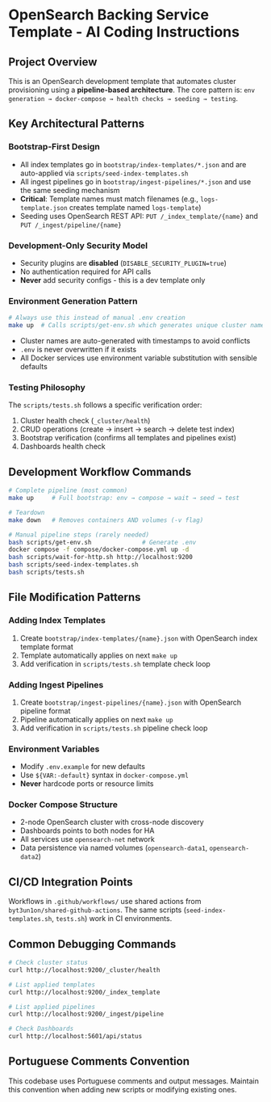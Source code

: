 # OpenSearch Backing Service Template - AI Coding Instructions

## Project Overview
This is an OpenSearch development template that automates cluster provisioning using a **pipeline-based architecture**. The core pattern is: `env generation → docker-compose → health checks → seeding → testing`.

## Key Architectural Patterns

### Bootstrap-First Design
- All index templates go in `bootstrap/index-templates/*.json` and are auto-applied via `scripts/seed-index-templates.sh`
- All ingest pipelines go in `bootstrap/ingest-pipelines/*.json` and use the same seeding mechanism
- **Critical**: Template names must match filenames (e.g., `logs-template.json` creates template named `logs-template`)
- Seeding uses OpenSearch REST API: `PUT /_index_template/{name}` and `PUT /_ingest/pipeline/{name}`

### Development-Only Security Model
- Security plugins are **disabled** (`DISABLE_SECURITY_PLUGIN=true`)
- No authentication required for API calls
- **Never** add security configs - this is a dev template only

### Environment Generation Pattern
```bash
# Always use this instead of manual .env creation
make up  # Calls scripts/get-env.sh which generates unique cluster names
```
- Cluster names are auto-generated with timestamps to avoid conflicts
- `.env` is never overwritten if it exists
- All Docker services use environment variable substitution with sensible defaults

### Testing Philosophy
The `scripts/tests.sh` follows a specific verification order:
1. Cluster health check (`_cluster/health`)
2. CRUD operations (create → insert → search → delete test index)
3. Bootstrap verification (confirms all templates and pipelines exist)
4. Dashboards health check

## Development Workflow Commands

```bash
# Complete pipeline (most common)
make up     # Full bootstrap: env → compose → wait → seed → test

# Teardown
make down   # Removes containers AND volumes (-v flag)

# Manual pipeline steps (rarely needed)
bash scripts/get-env.sh              # Generate .env
docker compose -f compose/docker-compose.yml up -d
bash scripts/wait-for-http.sh http://localhost:9200
bash scripts/seed-index-templates.sh
bash scripts/tests.sh
```

## File Modification Patterns

### Adding Index Templates
1. Create `bootstrap/index-templates/{name}.json` with OpenSearch index template format
2. Template automatically applies on next `make up`
3. Add verification in `scripts/tests.sh` template check loop

### Adding Ingest Pipelines  
1. Create `bootstrap/ingest-pipelines/{name}.json` with OpenSearch pipeline format
2. Pipeline automatically applies on next `make up`  
3. Add verification in `scripts/tests.sh` pipeline check loop

### Environment Variables
- Modify `.env.example` for new defaults
- Use `${VAR:-default}` syntax in `docker-compose.yml`
- **Never** hardcode ports or resource limits

### Docker Compose Structure
- 2-node OpenSearch cluster with cross-node discovery
- Dashboards points to both nodes for HA
- All services use `opensearch-net` network
- Data persistence via named volumes (`opensearch-data1`, `opensearch-data2`)

## CI/CD Integration Points

Workflows in `.github/workflows/` use shared actions from `byt3un1on/shared-github-actions`. The same scripts (`seed-index-templates.sh`, `tests.sh`) work in CI environments.

## Common Debugging Commands

```bash
# Check cluster status
curl http://localhost:9200/_cluster/health

# List applied templates  
curl http://localhost:9200/_index_template

# List applied pipelines
curl http://localhost:9200/_ingest/pipeline

# Check Dashboards
curl http://localhost:5601/api/status
```

## Portuguese Comments Convention
This codebase uses Portuguese comments and output messages. Maintain this convention when adding new scripts or modifying existing ones.